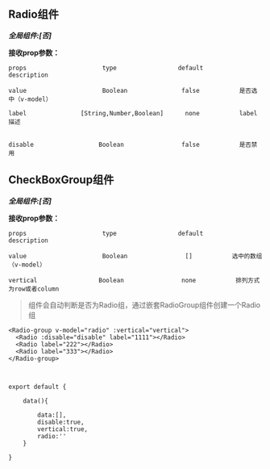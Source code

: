 ## Radio组件

***全局组件:[否]***

**接收prop参数：**

    props                     type                 default          description

    value                     Boolean               false           是否选中（v-model）

    label               [String,Number,Boolean]      none           label描述


    disable                  Boolean                false           是否禁用





## CheckBoxGroup组件

***全局组件:[否]***

**接收prop参数：**

    props                     type                 default          description

    value                     Boolean                []           选中的数组（v-model）

    vertical                 Boolean                none           排列方式为row或者column




  > 组件会自动判断是否为Radio组，通过嵌套RadioGroup组件创建一个Radio组

  ```
  <Radio-group v-model="radio" :vertical="vertical">
    <Radio :disable="disable" label="1111"></Radio>
    <Radio label="222"></Radio>
    <Radio label="333"></Radio>
  </Radio-group>



  export default {

      data(){

          data:[],
          disable:true,
          vertical:true,
          radio:''
      }

  }

  ```